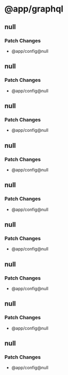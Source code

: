 # @app/graphql

## null

### Patch Changes

- @app/config@null

## null

### Patch Changes

- @app/config@null

## null

### Patch Changes

- @app/config@null

## null

### Patch Changes

- @app/config@null

## null

### Patch Changes

- @app/config@null

## null

### Patch Changes

- @app/config@null

## null

### Patch Changes

- @app/config@null

## null

### Patch Changes

- @app/config@null

## null

### Patch Changes

- @app/config@null
